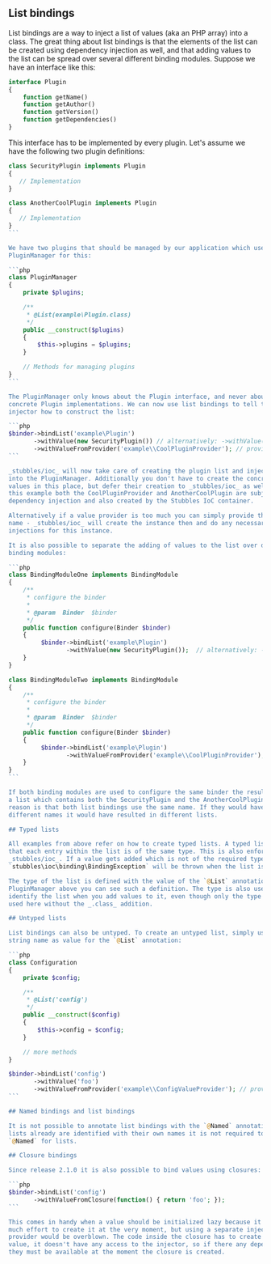 List bindings
-------------

List bindings are a way to inject a list of values (aka an PHP array) into a
class. The great thing about list bindings is that the elements of the list can
be created using dependency injection as well, and that adding values to the
list can be spread over several different binding modules. Suppose we have an
interface like this:

```php
interface Plugin
{
    function getName()
    function getAuthor()
    function getVersion()
    function getDependencies()
}
```

This interface has to be implemented by every plugin. Let's assume we have the
following two plugin definitions:

```php
class SecurityPlugin implements Plugin
{
   // Implementation
}
```

````php
class AnotherCoolPlugin implements Plugin
{
   // Implementation
}
```

We have two plugins that should be managed by our application which uses the
PluginManager for this:

```php
class PluginManager
{
    private $plugins;

    /**
     * @List(example\Plugin.class)
     */
    public __construct($plugins)
    {
        $this->plugins = $plugins;
    }

    // Methods for managing plugins
}
```

The PluginManager only knows about the Plugin interface, and never about
concrete Plugin implementations. We can now use list bindings to tell the
injector how to construct the list:

```php
$binder->bindList('example\Plugin')
       ->withValue(new SecurityPlugin()) // alternatively: ->withValue('example\\SecurityPlugin')
       ->withValueFromProvider('example\\CoolPluginProvider'); // provides AnotherCoolPlugin
```

_stubbles/ioc_ will now take care of creating the plugin list and injecting it
into the PluginManager. Additionally you don't have to create the concrete
values in this place, but defer their creation to _stubbles/ioc_ as well. In
this example both the CoolPluginProvider and AnotherCoolPlugin are subject to
dependency injection and also created by the Stubbles IoC container.

Alternatively if a value provider is too much you can simply provide the class
name - _stubbles/ioc_ will create the instance then and do any necessary
injections for this instance.

It is also possible to separate the adding of values to the list over different
binding modules:

```php
class BindingModuleOne implements BindingModule
{
    /**
     * configure the binder
     *
     * @param  Binder  $binder
     */
    public function configure(Binder $binder)
    {
         $binder->bindList('example\Plugin')
                ->withValue(new SecurityPlugin());  // alternatively: ->withValue('example\\SecurityPlugin')
    }
}

class BindingModuleTwo implements BindingModule
{
    /**
     * configure the binder
     *
     * @param  Binder  $binder
     */
    public function configure(Binder $binder)
    {
         $binder->bindList('example\Plugin')
                ->withValueFromProvider('example\\CoolPluginProvider');
    }
}
```

If both binding modules are used to configure the same binder the result will be
a list which contains both the SecurityPlugin and the AnotherCoolPlugin. The
reason is that both list bindings use the same name. If they would have used
different names it would have resulted in different lists.

## Typed lists

All examples from above refer on how to create typed lists. A typed list means
that each entry within the list is of the same type. This is also enforced by
_stubbles/ioc_. If a value gets added which is not of the required type a
`stubbles\ioc\binding\BindingException` will be thrown when the list is created.

The type of the list is defined with the value of the `@List` annotation. In the
PluginManager above you can see such a definition. The type is also used to
identify the list when you add values to it, even though only the type name is
used here without the _.class_ addition.

## Untyped lists

List bindings can also be untyped. To create an untyped list, simply use a
string name as value for the `@List` annotation:

```php
class Configuration
{
    private $config;

    /**
     * @List('config')
     */
    public __construct($config)
    {
        $this->config = $config;
    }

    // more methods
}

$binder->bindList('config')
       ->withValue('foo')
       ->withValueFromProvider('example\\ConfigValueProvider'); // provides another config value
```

## Named bindings and list bindings

It is not possible to annotate list bindings with the `@Named` annotation. As
lists already are identified with their own names it is not required to use
`@Named` for lists.

## Closure bindings

Since release 2.1.0 it is also possible to bind values using closures:

```php
$binder->bindList('config')
       ->withValueFromClosure(function() { return 'foo'; });
```

This comes in handy when a value should be initialized lazy because it's too
much effort to create it at the very moment, but using a separate injection
provider would be overblown. The code inside the closure has to create the
value, it doesn't have any access to the injector, so if there any dependencies
they must be available at the moment the closure is created.
